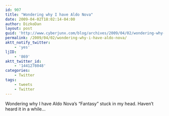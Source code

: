 ```yaml
---
id: 907
title: "Wondering why I have Aldo Nova"
date: 2009-04-02T18:02:14-04:00
author: DizkoDan
layout: post
guid: 'http://www.cyberjunx.com/blog/archives/2009/04/02/wondering-why-i-have-aldo-nova/'
permalink: /2009/04/02/wondering-why-i-have-aldo-nova/
aktt_notify_twitter:
    - 'yes'
ljID:
    - '869'
aktt_twitter_id:
    - '1441278048'
categories:
    - Twitter
tags:
    - tweets
    - Twitter
---
```


Wondering why I have Aldo Nova’s “Fantasy” stuck in my head. Haven’t heard it in a while…
